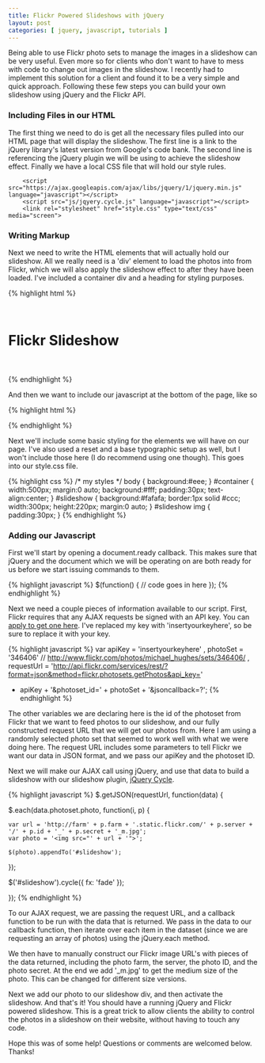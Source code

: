 ```yaml
---
title: Flickr Powered Slideshows with jQuery
layout: post
categories: [ jquery, javascript, tutorials ]
---
```


Being able to use Flickr photo sets to manage the images in a slideshow can be very useful. Even more so for clients who don't want to have to mess with code to change out images in the slideshow. I recently had to implement this solution for a client and found it to be a very simple and quick approach. Following these few steps you can build your own slideshow using jQuery and the Flickr API.

### Including Files in our HTML ###

The first thing we need to do is get all the necessary files pulled into our HTML page that will display the slideshow. The first line is a link to the jQuery library's latest version from Google's code bank. The second line is referencing the jQuery plugin we will be using to achieve the slideshow effect. Finally we have a local CSS file that will hold our style rules.

        <script src="https://ajax.googleapis.com/ajax/libs/jquery/1/jquery.min.js" language="javascript"></script>
        <script src="js/jqyery.cycle.js" language="javascript"></script>
        <link rel="stylesheet" href="style.css" type="text/css" media="screen">

### Writing Markup ###

Next we need to write the HTML elements that will actually hold our slideshow. All we really need is a 'div' element to load the photos into from Flickr, which we will also apply the slideshow effect to after they have been loaded. I've included a container div and a heading for styling purposes.

{% highlight html %}
<div id="container">
  <h1>Flickr Slideshow</h1>
  <div id="slideshow">
    <!-- photos load here -->
  </div>
</div>
{% endhighlight %}
        

And then we want to include our javascript at the bottom of the page, like so

{% highlight html %}
<script src="scripts.js" language="javascript"></script>
{% endhighlight %}

Next we'll include some basic styling for the elements we will have on our page. I've also used a reset and a base typographic setup as well, but I won't include those here (I do recommend using one though). This goes into our style.css file.
  
{% highlight css %}
/* my styles */
body { background:#eee; }
#container {
  width:500px;
  margin:0 auto;
  background:#fff;
  padding:30px;
  text-align:center;
}
#slideshow {
  background:#fafafa;
  border:1px solid #ccc;
  width:300px;
  height:220px;
  margin:0 auto;
}
#slideshow img { padding:30px; }
{% endhighlight %}

### Adding our Javascript ###

First we'll start by opening a document.ready callback. This makes sure that jQuery and the document which we will be operating on are both ready for us before we start issuing commands to them.

{% highlight javascript %}
$(function() {
  // code goes in here
});
{% endhighlight %}
  
Next we need a couple pieces of information available to our script. First, Flickr requires that any AJAX requests be signed with an API key. You can [apply to get one here][1]. I've replaced my key with 'insertyourkeyhere', so be sure to replace it with your key.

{% highlight javascript %}
var apiKey = 'insertyourkeyhere'
  , photoSet = '346406' // http://www.flickr.com/photos/michael_hughes/sets/346406/
  , requestUrl = 'http://api.flickr.com/services/rest/?format=json&method=flickr.photosets.getPhotos&api_key=' 
  + apiKey + '&photoset_id=' + photoSet + '&jsoncallback=?';
{% endhighlight %}

The other variables we are declaring here is the id of the photoset from Flickr that we want to feed photos to our slideshow, and our fully constructed request URL that we will get our photos from. Here I am using a randomly selected photo set that seemed to work well with what we were doing here. The request URL includes some parameters to tell Flickr we want our data in JSON format, and we pass our apiKey and the photoset ID.

Next we will make our AJAX call using jQuery, and use that data to build a slideshow with our slideshow plugin, [jQuery Cycle][2].

{% highlight javascript %}
$.getJSON(requestUrl, function(data) {

  $.each(data.photoset.photo, function(i, p) {

    var url = 'http://farm' + p.farm + '.static.flickr.com/' + p.server + '/' + p.id + '_' + p.secret + '_m.jpg';
    var photo = '<img src="' + url + '">';

    $(photo).appendTo('#slideshow');

  });

  $('#slideshow').cycle({ fx: 'fade' });

});
{% endhighlight %}

To our AJAX request, we are passing the request URL, and a callback function to be run with the data that is returned. We pass in the data to our callback function, then iterate over each item in the dataset (since we are requesting an array of photos) using the jQuery.each method.

We then have to manually construct our Flickr image URL's with pieces of the data returned, including the photo farm, the server, the photo ID, and the photo secret. At the end we add '_m.jpg' to get the medium size of the photo. This can be changed for different size versions.

Next we add our photo to our slideshow div, and then activate the slideshow. And that's it! You should have a running jQuery and Flickr powered slideshow. This is a great trick to allow clients the ability to control the photos in a slideshow on their website, without having to touch any code.

Hope this was of some help! Questions or comments are welcomed below. Thanks!

[1]: http://www.flickr.com/services/api/misc.api_keys.html
[2]: http://jquery.malsup.com/cycle/
